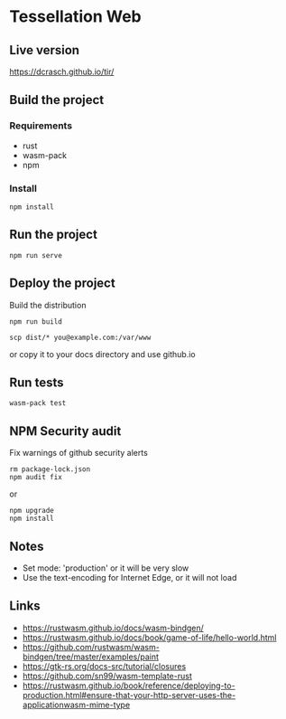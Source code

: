 # Tessellation Web

## Live version

https://dcrasch.github.io/tir/

## Build the project

### Requirements

* rust
* wasm-pack
* npm

### Install
```
npm install
```

## Run the project

```
npm run serve
```


## Deploy the project

Build the distribution

```
npm run build
```

```
scp dist/* you@example.com:/var/www
```

or copy it to your docs directory and use github.io

## Run tests

```
wasm-pack test
```


## NPM Security audit


Fix warnings of github security alerts
```
rm package-lock.json
npm audit fix
```
or

```
npm upgrade
npm install
```

## Notes

* Set mode: 'production' or it will be very slow
* Use the text-encoding for Internet Edge, or it will not load 

## Links

* https://rustwasm.github.io/docs/wasm-bindgen/
* https://rustwasm.github.io/docs/book/game-of-life/hello-world.html
* https://github.com/rustwasm/wasm-bindgen/tree/master/examples/paint
* https://gtk-rs.org/docs-src/tutorial/closures
* https://github.com/sn99/wasm-template-rust
* https://rustwasm.github.io/book/reference/deploying-to-production.html#ensure-that-your-http-server-uses-the-applicationwasm-mime-type
